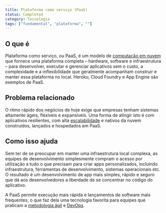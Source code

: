 ```yaml
---
title: Plataforma como serviço (PaaS)
status: Completed
category: Tecnologia
tags: ["fundamental", "plataforma", ""]
---
```


## O que é

Plataforma como serviço, ou PaaS, é um modelo de [computação em nuvem](https://glossary.cncf.io/pt-br/cloud-computing/) que fornece uma plataforma completa – hardware, software e infraestrutura – 
para desenvolver, executar e gerenciar aplicativos sem o custo, a complexidade e a inflexibilidade que geralmente acompanham construir e manter essa 
plataforma no local. Heroku, Cloud Foundry e App Engine são exemplos de PaaS.

## Problema relacionado

O ritmo rápido dos negócios de hoje exige que empresas tenham sistemas altamente ágeis, flexíveis e expansíveis. 
Uma forma de atingir isto é com aplicativos resilientes, com alta [escalabilidade](https://glossary.cncf.io/pt-br/scalability/) e nativos da nuvem construídos, lançados e hospedados em PaaS.

## Como isso ajuda

Sem ter de se preocupar em manter uma infraestrutura local complexa, as equipes de desenvolvimento simplesmente compram o acesso por utilização a tudo o que precisam para criar apps personalizados, incluindo infraestrutura, 
ferramentas de desenvolvimento, sistemas operacionais etc. O resultado é um desenvolvimento de app mais simples, rápido e seguro que dá aos desenvolvedores a liberdade de se concentrar no código do aplicativo.

A PaaS permite execução mais rápida e lançamentos de software mais frequentes, o que faz dela uma tecnologia favorita para equipes que praticam a [metodologia ágil](https://glossary.cncf.io/pt-br/agile-software-development/) 
e [DevOps](https://glossary.cncf.io/pt-br/devops/).
